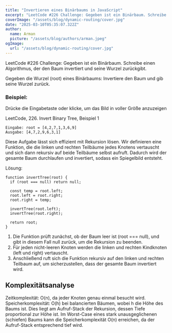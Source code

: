 ```yaml
---
title: "Invertieren eines Binärbaums in JavaScript"
excerpt: "LeetCode #226 Challenge: Gegeben ist ein Binärbaum. Schreibe einen Algorithmus, der den Baum invertiert und seine Wurzel zurückgibt."
coverImage: "/assets/blog/dynamic-routing/cover.jpg"
date: "2025-03-10T05:35:07.322Z"
author:
  name: Arman
  picture: "/assets/blog/authors/arman.jpeg"
ogImage:
  url: "/assets/blog/dynamic-routing/cover.jpg"
---
```


LeetCode #226 Challenge: Gegeben ist ein Binärbaum. Schreibe einen Algorithmus, der den Baum invertiert und seine Wurzel zurückgibt.

Gegeben die Wurzel (root) eines Binärbaums: Invertiere den Baum und gib seine Wurzel zurück.

### Beispiel:  

Drücke die Eingabetaste oder klicke, um das Bild in voller Größe anzuzeigen

LeetCode, 226. Invert Binary Tree, Beispiel 1  

```
Eingabe: root = [4,2,7,1,3,6,9]  
Ausgabe: [4,7,2,9,6,3,1]
```

Diese Aufgabe lässt sich effizient mit Rekursion lösen. Wir definieren eine Funktion, die die linken und rechten Teilbäume jedes Knotens vertauscht und sich dann rekursiv auf beide Teilbäume selbst aufruft. Dadurch wird der gesamte Baum durchlaufen und invertiert, sodass ein Spiegelbild entsteht.

Lösung:

```
function invertTree(root) {
  if (root === null) return null;

  const temp = root.left;
  root.left = root.right;
  root.right = temp;

  invertTree(root.left);
  invertTree(root.right);

  return root;
}
```

1. Die Funktion prüft zunächst, ob der Baum leer ist (root === null), und gibt in diesem Fall null zurück, um die Rekursion zu beenden.  
2. Für jeden nicht-leeren Knoten werden die linken und rechten Kindknoten (left und right) vertauscht.  
3. Anschließend ruft sich die Funktion rekursiv auf den linken und rechten Teilbaum auf, um sicherzustellen, dass der gesamte Baum invertiert wird.

## Komplexitätsanalyse

Zeitkomplexität: O(n), da jeder Knoten genau einmal besucht wird.
Speicherkomplexität: O(h) bei balancierten Bäumen, wobei h die Höhe des Baums ist. Dies liegt am Aufruf-Stack der Rekursion, dessen Tiefe proportional zur Höhe ist.
Im Worst-Case eines stark unausgeglichenen (schiefen) Baums kann die Speicherkomplexität O(n) erreichen, da der Aufruf-Stack entsprechend tief wird.